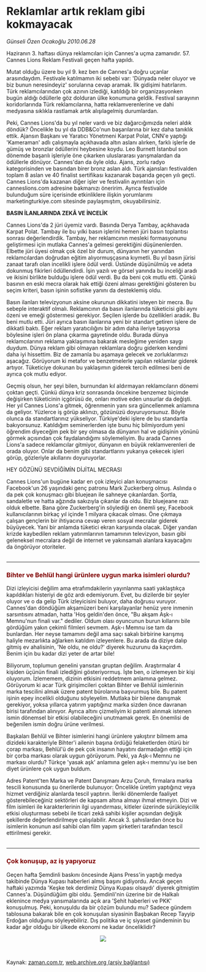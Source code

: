 # Reklamlar artık reklam gibi kokmayacak

*Günseli Özen Ocakoğlu 2010.06.28*

<tr><td class="metin" colspan="2" style="padding-top: 20px; padding-left: 5px; ">Haziranın 3. haftası dünya reklamcıları için Cannes'a uçma zamanıdır. 57. Cannes Lions Reklam Festivali geçen hafta yapıldı.</td></tr><tr><td class="metin" colspan="2" style="padding-top: 20px; padding-left: 5px; ">
<div id="haberMetinDiv"><p>
<p> Mutat olduğu üzere bu yıl 9. kez ben de Cannes'a doğru uçanlar arasındaydım. Festivale katılmamın iki sebebi var: 'Dünyada neler oluyor ve biz bunun neresindeyiz' sorularına cevap aramak. İlk gidişimi hatırlarım. Türk reklamcılarından çok azının izlediği, katıldığı bir organizasyonken bugün aldığı ödüllerle göz dolduran ülke konumuna geldik. Festival sarayının koridorlarında Türk reklamcılarına, hatta reklamverenlerine ve dahi medyasına sıklıkla rastlamak artık alışılagelmiş durumlardan.
<p> Peki, Cannes Lions'da bu yıl neler vardı ve biz dağarcığımızda neleri aldık döndük? Öncelikle bu yıl da DDB&amp;Co'nun başarılarına bir kez daha tanıklık ettik. Ajansın Başkanı ve Yaratıcı Yönetmeni Karpat Polat, CNN'e yaptığı 'Kameraman' adlı çalışmayla açıkhavada altın aslanı alırken, farklı işlerle de gümüş ve bronzlar ödüllerini heybesine koydu. Leo Burnett İstanbul son dönemde başarılı işleriyle öne çıkarken uluslararası yarışmalardan da ödüllerle dönüyor. Cannes'dan da öyle oldu. Ajans, zorlu radyo kategorisinden ve basından birer bronz aslan aldı. Türk ajansları festivalden toplam 8 aslan ve 40 finalist sertifikası kazanarak başarıda geçen yılı geçti. Cannes Lions'da kazanan diğer işler ve festivalin ayrıntıları için canneslions.com adresine bakmanızı öneririm. Ayrıca festivalde bulunduğum süre içerisinde etkinliklere ilişkin yorumlarımı marketingturkiye.com sitesinde paylaşmıştım, okuyabilirsiniz.
<p><b>BASIN İLANLARINDA ZEKÂ VE İNCELİK
</b>
<p>Cannes Lions'da 2 jüri üyemiz vardı. Basında Derya Tambay, açıkhavada Karpat Polat. Tambay ile bu yılki basın işlerini hemen jüri basın toplantısı sonrası değerlendirdik. Tambay, her reklamcının mesleki formasyonunu geliştirmesi için mutlaka Cannes'a gelmesi gerektiğini düşünenlerden. Elbette jüri üyesi olmak çok özel bir durum, dünyanın her yanından reklamcılardan doğrudan eğitim alıyormuşçasına kıymetli. Bu yıl basın jürisi zanaat tarafı olan incelikli işlere ödül verdi. Üstünde düşünülmüş ve adeta dokunmuş fikirleri ödüllendirdi. İşin yazılı ve görsel yanında bu inceliği aradı ve ikisini birlikte bulduğu işlere ödül verdi. Bu da beni çok mutlu etti. Çünkü basının en eski mecra olarak hak ettiği özeni alması gerektiğini gösteren bu seçim kriteri, basın işinin sofistike yanını da desteklemiş oldu. 
<p> Basın ilanları televizyonun aksine okurunun dikkatini isteyen bir mecra. Bu sebeple interaktif olmalı. Reklamcının da basın ilanlarında tüketicisi gibi aynı özeni ve emeği göstermesi gerekiyor. Seçilen işlerde bu özellikleri aradık. Bu beni mutlu etti. Jüri ayrıca basın ilanlarına yeni bir standart getiren işlere de dikkatli baktı. Eğer reklam yaratıcılığını bir adım daha ileriye taşıyorsa böylesine işleri ön plana çıkarma gayretinde oldu. Burada dünya reklamcılarının reklama yaklaşımına bakarak mesleğime yeniden saygı duydum. Dünya reklam gibi olmayan reklamlara doğru giderken kendimi daha iyi hissettim. Biz de zamanla bu aşamaya gelecek ve zorluklarımızı aşacağız. Görüyorum ki metafor ve benzetmelerle yapılan reklamlar giderek artıyor. Tüketiciye dokunan bu yaklaşımın giderek tercih edilmesi beni de ayrıca çok mutlu ediyor.
<p> Geçmiş olsun, her şeyi bilen, burnundan kıl aldırmayan reklamcıların dönemi çoktan geçti. Çünkü dünya kriz sonrasında öncekine benzemez biçimde değişirken tüketicinin içgörüsü de, onları motive eden unsurlar da değişti. Her yıl Cannes Lions'a gitmek, öğrenmenin yanı sıra güncellenmek anlamına da geliyor. Yüzlerce iş görüp aklınızı, gözünüzü doyuruyorsunuz. Böyle olunca da standartlarınız yükseliyor. Türkiye'deki işlere de bu standartla bakıyorsunuz. Katıldığım seminerlerden işte bunu hiç bilmiyordum yeni öğrendim diyeceğim pek bir şey olmasa da dünyanın hal ve gidişinin yönünü görmek açısından çok faydalandığımı söylemeliyim. Bu arada Cannes Lions'a sadece reklamcılar gitmiyor, dünyanın en büyük reklamverenleri de orada oluyor. Onlar da benim gibi standartlarını yukarıya çekecek işleri görüp, gözleriyle akıllarını doyuruyorlar.
<p>HEY GÖZÜNÜ SEVDİĞİMİN DİJİTAL MECRASI
<p>Cannes Lions'un bugüne kadar en çok izleyici alan konuşmacısı Facebook'un 26 yaşındaki genç patronu Mark Zuckerberg olmuş. Aslında o da pek çok konuşmacı gibi bluejean ile sahneye çıkanlardan. Şortla, sandaletle ve hatta ağzında sakızıyla çıkanlar da oldu. Biz bluejeane razı olduk elbette. Bana göre Zuckerberg'in söylediği en önemli şey, Facebook kullanıcılarının birkaç yıl içinde 1 milyara çıkacak olması. Öne çıkmaya çalışan gençlerin bir ihtiyacına cevap veren sosyal mecralar giderek büyüyecek. Yani bir anlamda tüketici ekran karşısında olacak. Diğer yandan krizde kaybedilen reklam yatırımlarının tamamının televizyon, basın gibi geleneksel mecralara değil de internet ve yakınsamalı alanlara kayacağını da öngörüyor otoriteler.
<br/>
 <hr/>
<h3><font color="#800000">Bihter ve Behlül hangi ürünlere uygun marka isimleri olurdu?
</font></h3>
<p>Dizi izleyicisi değilim ama etrafımdakilerin yayınlanma saati yaklaştıkça kapıldıkları histeriyi de göz ardı edemiyorum. Evet, bu dizilerde bir şeyler oluyor ve o da gelip Türk izleyicisini buluyor, daha doğrusu vuruyor. Cannes'dan döndüğüm akşamüzeri beni karşılayanlar henüz yere inmenin sarsıntısını atmadan, hatta 'Hoş geldin'den önce, "Bu akşam Aşk-ı Memnu'nun finali var." dediler. Oldum olası oyuncunun burun kıllarını bile gördüğüm yakın çekimli filmleri sevmem. Aşk-ı Memnu ise tam da bunlardan. Her neyse tamamını değil ama saçı sakalı birbirine karışmış haliyle mezarlıkta ağlarken katıldım izleyenlere. Bu arada da diziye dalıp gitmiş ev ahalisinin, 'Ne oldu, ne oldu?' diyerek huzurunu da kaçırdım. Benim için bu kadar dizi yeter de artar bile! 
<p> Biliyorum, toplumun genelini yansıtan gruptan değilim. Araştırmalar 4 kişiden üçünün finali izlediğini gösteriyormuş. İşte ben, o izlemeyen bir kişi oluyorum. İzlememem, dizinin etkisini reddetmem anlamına gelmez. Görüyorum ki acar Türk girişimcileri çoktan Bihter ve Behlül isimlerinin marka tescilini almak üzere patent bürolarına başvurmuş bile. Bu patent işinin epey incelikli olduğunu söyleyelim. Mutlaka bir bilene danışmak gerekiyor, yoksa yıllarca yatırım yaptığınız marka sizden önce davranan birisi tarafından alınıyor. Ayrıca altını çizmeliyim ki patenti alınmak istenen ismin dönemsel bir etkisi olabileceğini unutmamak gerek. En önemlisi de beğenilen ismin doğru ürüne verilmesi.
<p> Başkaları Behlül ve Bihter isimlerini hangi ürünlere yakıştırır bilmem ama dizideki karakteriyle Bihter'i ailenin başına ördüğü felaketlerden ötürü bir çorap markası, Behlül'ü de pek çok insanın hayatını darmadağın ettiği için bir çorba markası olarak uygun görüyorum. Peki, ya Aşk-ı Memnu ne markası olurdu? Türkçe 'yasak aşk' anlamına gelen aşk-ı memnu'yu ise ben diyet ürünlere çok uygun buldum. 
<p> Adres Patent'ten Marka ve Patent Danışmanı Arzu Çoruh, firmalara marka tescili konusunda şu önerilerde bulunuyor: Öncelikle üretim yaptığınız veya hizmet verdiğiniz alanlarda tescil yaptırın. İleriki dönemlerde faaliyet gösterebileceğiniz sektörleri de kapsam altına almayı ihmal etmeyin. Dizi ve film isimleri ile karakterlerinin ilgi uyandırması, kitleler üzerinde sürükleyicilik etkisi oluşturması sebebi ile ticari zekâ sahibi kişiler açısından değişik şekillerde değerlendirilmeye çalışılabilir. Ancak 3. şahıslardan önce bu isimlerin konunun asıl sahibi olan film yapım şirketleri tarafından tescil ettirilmesi gerekir.
<br/>
 <hr/>
<h3><font color="#800000">Çok konuşup, az iş yapıyoruz
</font></h3>
<p>Geçen hafta Şemdinli baskını öncesinde Ajans Press'in yaptığı medya takibinde Dünya Kupası haberleri almış başını gidiyordu. Ancak geçen haftaki yazımda 'Keşke tek derdimiz Dünya Kupası olsaydı' diyerek gitmiştim Cannes'a. Düşündüğüm gibi oldu. Şemdinli'nin üzerine bir de Halkalı eklenince medya yansımalarında açık ara 'Şehit haberleri ve PKK' konuşulmuş. Peki, konuşuldu da bir çözüm bulundu mu? Sadece gündem tablosuna bakarak bile en çok konuşulan siyasinin Başbakan Recep Tayyip Erdoğan olduğunu söyleyebiliriz. Dış politika ve iç siyaset gündeminin bu kadar ağır olduğu bir ülkede ekonomi ne kadar önceliklidir?
<p>
<p align="center"><img border="0" src="http://web.archive.org/web/20100805035602im_/http://medya.zaman.com.tr/2010/06/28/gunseli.png"/></p>
</p></p></p></p></p></p></p></p></p></p></p></p></p></p></p></div>
<br/></td></tr>

Kaynak: [zaman.com.tr](http://zaman.com.tr/yazar.do?yazino=1000262), [web.archive.org (arşiv bağlantısı)](http://web.archive.org/web/20100805035602/http://www.zaman.com.tr:80/yazar.do?yazino=1000262)
